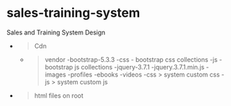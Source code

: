 # sales-training-system
Sales and Training System Design

- > Cdn
  - > vendor
    -bootstrap-5.3.3
      -css
        - bootstrap css collections
      -js
        -bootstrap js collections
    -jquery-3.7.1
      -jquery.3.7.1.min.js
  -images
    -profiles
    -ebooks
    -videos
  -css > system custom css
  -js > system custom js
- > html files on root
